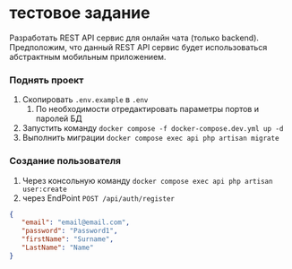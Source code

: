 # тестовое задание

Разработать REST API сервис для онлайн чата (только backend). Предположим, что данный REST API сервис
будет использоваться абстрактным мобильным приложением.


### Поднять проект 
1. Скопировать `.env.example` в `.env`
   1. По необходимости отредактировать параметры портов и паролей БД
2. Запустить команду `docker compose -f docker-compose.dev.yml up -d`
3. Выполнить миграции `docker compose exec api php artisan migrate`

### Создание пользователя
1. Через консольную команду `docker compose exec api php artisan user:create`
2. через EndPoint `POST /api/auth/register` 
```json
{
   "email": "email@email.com",
   "password": "Password1",
   "firstName": "Surname",
   "LastName": "Name" 
}
```
